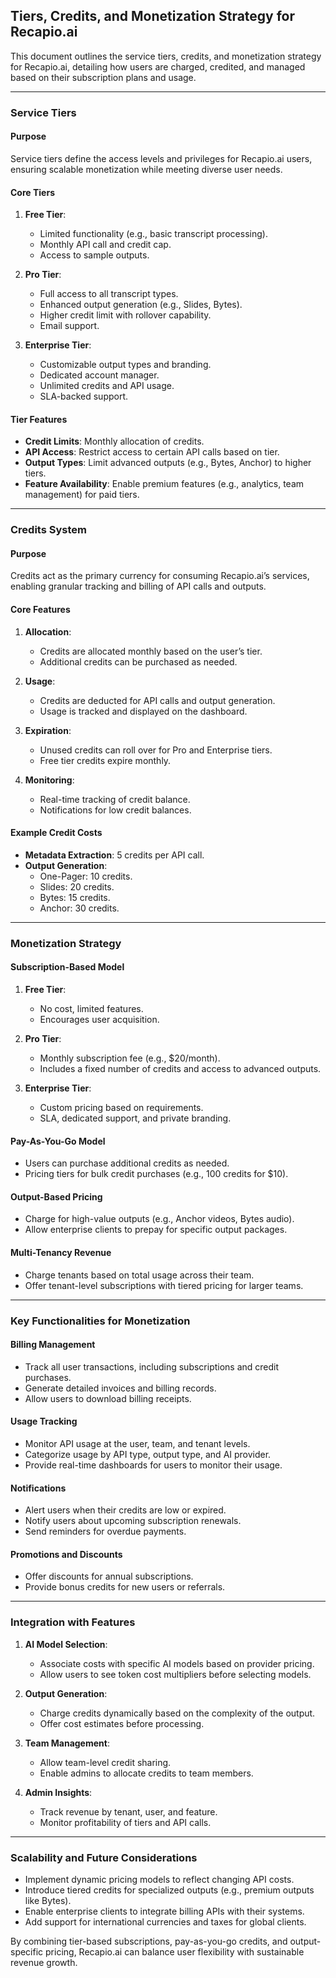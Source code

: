 ## Tiers, Credits, and Monetization Strategy for Recapio.ai

This document outlines the service tiers, credits, and monetization strategy for Recapio.ai, detailing how users are charged, credited, and managed based on their subscription plans and usage.

---

### **Service Tiers**

#### **Purpose**
Service tiers define the access levels and privileges for Recapio.ai users, ensuring scalable monetization while meeting diverse user needs.

#### **Core Tiers**
1. **Free Tier**:
   - Limited functionality (e.g., basic transcript processing).
   - Monthly API call and credit cap.
   - Access to sample outputs.

2. **Pro Tier**:
   - Full access to all transcript types.
   - Enhanced output generation (e.g., Slides, Bytes).
   - Higher credit limit with rollover capability.
   - Email support.

3. **Enterprise Tier**:
   - Customizable output types and branding.
   - Dedicated account manager.
   - Unlimited credits and API usage.
   - SLA-backed support.

#### **Tier Features**
- **Credit Limits**: Monthly allocation of credits.
- **API Access**: Restrict access to certain API calls based on tier.
- **Output Types**: Limit advanced outputs (e.g., Bytes, Anchor) to higher tiers.
- **Feature Availability**: Enable premium features (e.g., analytics, team management) for paid tiers.

---

### **Credits System**

#### **Purpose**
Credits act as the primary currency for consuming Recapio.ai’s services, enabling granular tracking and billing of API calls and outputs.

#### **Core Features**
1. **Allocation**:
   - Credits are allocated monthly based on the user’s tier.
   - Additional credits can be purchased as needed.

2. **Usage**:
   - Credits are deducted for API calls and output generation.
   - Usage is tracked and displayed on the dashboard.

3. **Expiration**:
   - Unused credits can roll over for Pro and Enterprise tiers.
   - Free tier credits expire monthly.

4. **Monitoring**:
   - Real-time tracking of credit balance.
   - Notifications for low credit balances.

#### **Example Credit Costs**
- **Metadata Extraction**: 5 credits per API call.
- **Output Generation**:
  - One-Pager: 10 credits.
  - Slides: 20 credits.
  - Bytes: 15 credits.
  - Anchor: 30 credits.

---

### **Monetization Strategy**

#### **Subscription-Based Model**
1. **Free Tier**:
   - No cost, limited features.
   - Encourages user acquisition.

2. **Pro Tier**:
   - Monthly subscription fee (e.g., $20/month).
   - Includes a fixed number of credits and access to advanced outputs.

3. **Enterprise Tier**:
   - Custom pricing based on requirements.
   - SLA, dedicated support, and private branding.

#### **Pay-As-You-Go Model**
- Users can purchase additional credits as needed.
- Pricing tiers for bulk credit purchases (e.g., 100 credits for $10).

#### **Output-Based Pricing**
- Charge for high-value outputs (e.g., Anchor videos, Bytes audio).
- Allow enterprise clients to prepay for specific output packages.

#### **Multi-Tenancy Revenue**
- Charge tenants based on total usage across their team.
- Offer tenant-level subscriptions with tiered pricing for larger teams.

---

### **Key Functionalities for Monetization**

#### **Billing Management**
- Track all user transactions, including subscriptions and credit purchases.
- Generate detailed invoices and billing records.
- Allow users to download billing receipts.

#### **Usage Tracking**
- Monitor API usage at the user, team, and tenant levels.
- Categorize usage by API type, output type, and AI provider.
- Provide real-time dashboards for users to monitor their usage.

#### **Notifications**
- Alert users when their credits are low or expired.
- Notify users about upcoming subscription renewals.
- Send reminders for overdue payments.

#### **Promotions and Discounts**
- Offer discounts for annual subscriptions.
- Provide bonus credits for new users or referrals.

---

### **Integration with Features**
1. **AI Model Selection**:
   - Associate costs with specific AI models based on provider pricing.
   - Allow users to see token cost multipliers before selecting models.

2. **Output Generation**:
   - Charge credits dynamically based on the complexity of the output.
   - Offer cost estimates before processing.

3. **Team Management**:
   - Allow team-level credit sharing.
   - Enable admins to allocate credits to team members.

4. **Admin Insights**:
   - Track revenue by tenant, user, and feature.
   - Monitor profitability of tiers and API calls.

---

### **Scalability and Future Considerations**
- Implement dynamic pricing models to reflect changing API costs.
- Introduce tiered credits for specialized outputs (e.g., premium outputs like Bytes).
- Enable enterprise clients to integrate billing APIs with their systems.
- Add support for international currencies and taxes for global clients.

By combining tier-based subscriptions, pay-as-you-go credits, and output-specific pricing, Recapio.ai can balance user flexibility with sustainable revenue growth.

